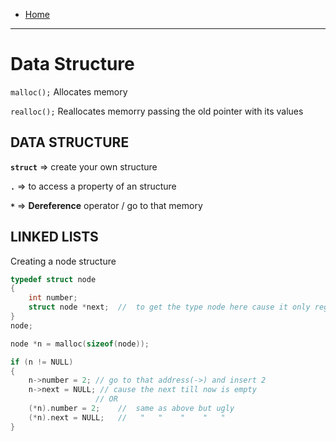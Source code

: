 - [Home](../index.md)
---
# Data Structure
`malloc();` Allocates memory

`realloc();` Reallocates memorry passing the old pointer with its values

## DATA STRUCTURE

**`struct`** => create your own structure

__`.`__ => to access a property of an structure
	
__`*`__ => **Dereference** operator / go to that memory 

## LINKED LISTS

Creating a node structure
```C
typedef struct node
{
    int number;
    struct node *next;	//	to get the type node here cause it only registers after whole node defination we have to indicate above!!
}
node;

node *n = malloc(sizeof(node));

if (n != NULL)
{
    n->number = 2; // go to that address(->) and insert 2
    n->next = NULL; // cause the next till now is empty
                   // OR
    (*n).number = 2;	//	same as above but ugly 
    (*n).next = NULL;	//	 "	 "	  "    "   "
}
```

